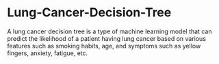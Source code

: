# Lung-Cancer-Decision-Tree
A lung cancer decision tree is a type of machine learning model that can predict the likelihood of a patient having lung cancer based on various features such as smoking habits, age, and symptoms such as yellow fingers, anxiety, fatigue, etc. 
